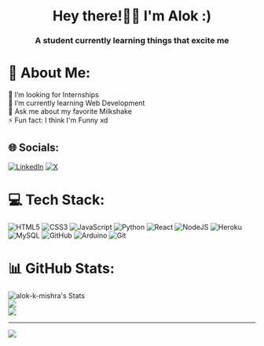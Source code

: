 <h1 align="center">Hey there!👋🏻 I'm Alok :)</h1>
<h3 align="center">A student currently learning things that excite me</h3>

# 💫 About Me:
🤝 I’m looking for Internships<br>🌱 I’m currently learning Web Development<br>💬 Ask me about my favorite Milkshake<br>⚡ Fun fact: I think I'm Funny xd


## 🌐 Socials:
[![LinkedIn](https://img.shields.io/badge/LinkedIn-%230077B5.svg?logo=linkedin&logoColor=white)](https://linkedin.com/in/alok-k-mishra) [![X](https://img.shields.io/badge/X-black.svg?logo=X&logoColor=white)](https://x.com/simply-alok) 

# 💻 Tech Stack:
![HTML5](https://img.shields.io/badge/html5-%23E34F26.svg?style=for-the-badge&logo=html5&logoColor=white) ![CSS3](https://img.shields.io/badge/css3-%231572B6.svg?style=for-the-badge&logo=css3&logoColor=white) ![JavaScript](https://img.shields.io/badge/javascript-%23323330.svg?style=for-the-badge&logo=javascript&logoColor=%23F7DF1E) ![Python](https://img.shields.io/badge/python-3670A0?style=for-the-badge&logo=python&logoColor=ffdd54) ![React](https://img.shields.io/badge/react-%2320232a.svg?style=for-the-badge&logo=react&logoColor=%2361DAFB) ![NodeJS](https://img.shields.io/badge/node.js-6DA55F?style=for-the-badge&logo=node.js&logoColor=white) ![Heroku](https://img.shields.io/badge/heroku-%23430098.svg?style=for-the-badge&logo=heroku&logoColor=white) ![MySQL](https://img.shields.io/badge/mysql-4479A1.svg?style=for-the-badge&logo=mysql&logoColor=white) ![GitHub](https://img.shields.io/badge/github-%23121011.svg?style=for-the-badge&logo=github&logoColor=white) ![Arduino](https://img.shields.io/badge/-Arduino-00979D?style=for-the-badge&logo=Arduino&logoColor=white) ![Git](https://img.shields.io/badge/git-%23F05033.svg?style=for-the-badge&logo=git&logoColor=white)

# 📊 GitHub Stats:
![alok-k-mishra's Stats](https://github-readme-stats.vercel.app/api?username=alok-k-mishra&theme=highcontrast&show_icons=true&hide_border=false&count_private=true)<br/>
![](https://github-readme-streak-stats.herokuapp.com/?user=alok-k-mishra&theme=highcontrast&hide_border=true)<br/>
![](https://github-readme-stats.vercel.app/api/top-langs/?username=alok-k-mishra&theme=highcontrast&hide_border=true&include_all_commits=true&count_private=false&layout=compact)

---
[![](https://visitcount.itsvg.in/api?id=NotKilleration&icon=0&color=7)](https://visitcount.itsvg.in)
